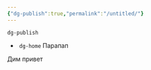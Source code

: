 ```yaml
---
{"dg-publish":true,"permalink":"/untitled/"}
---
```



`dg-publish`
-  `dg-home`
Парапап


Дим привет 